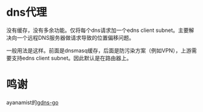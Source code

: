 # dns代理

没有缓存，没有多余功能。仅将每个dns请求加一个edns client subnet。主要解决向一个远程DNS服务器做请求导致的位置偏移问题。

一般用法是这样。前面是dnsmasq缓存，后面是防污染方案（例如VPN），上游需要支持edns client subnet。因此默认是在路由器上。

# 鸣谢

ayanamist的[gdns-go](https://github.com/ayanamist/gdns-go)
